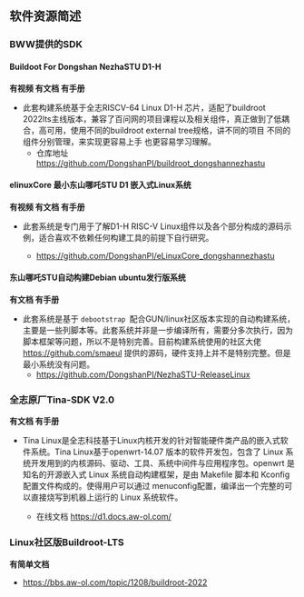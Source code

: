 
## 软件资源简述



### BWW提供的SDK

#### Buildoot For Dongshan NezhaSTU D1-H

**有视频 有文档 有手册**

- 此套构建系统基于全志RISCV-64 Linux D1-H 芯片，适配了buildroot 2022lts主线版本，兼容了百问网的项目课程以及相关组件，真正做到了低耦合，高可用，使用不同的buildroot external tree规格，讲不同的项目 不同的组件分别管理，来实现更容易上手 也更容易学习理解。
  * 仓库地址  https://github.com/DongshanPI/buildroot_dongshannezhastu
  
    

#### elinuxCore 最小东山哪吒STU D1 嵌入式Linux系统

**有视频 有文档 有手册**

* 此套系统是专门用于了解D1-H RISC-V Linux组件以及各个部分构成的源码示例，适合喜欢不依赖任何构建工具的前提下自行研究。

  * https://github.com/DongshanPI/eLinuxCore_dongshannezhastu

    

#### 东山哪吒STU自动构建Debian ubuntu发行版系统

**有文档 有手册**

* 此套系统是基于 `debootstrap `配合GUN/linux社区版本实现的自动构建系统，主要是一些列脚本等。此套系统并非是一步编译所有，需要分多次执行，因为脚本框架等问题，所以不是特别完善。目前构建系统使用的社区大佬 https://github.com/smaeul 提供的源码，硬件支持上并不是特别完整。但是最小系统没有问题。
  * https://github.com/DongshanPI/NezhaSTU-ReleaseLinux



###  全志原厂Tina-SDK V2.0

**有文档 有手册**

* Tina Linux是全志科技基于Linux内核开发的针对智能硬件类产品的嵌入式软件系统。Tina Linux基于openwrt-14.07 版本的软件开发包，包含了 Linux 系统开发用到的内核源码、驱动、工具、系统中间件与应用程序包。openwrt 是知名的开源嵌入式 Linux 系统自动构建框架，是由 Makefile 脚本和 Kconfig 配置文件构成的。使得用户可以通过 menuconfig配置，编译出一个完整的可以直接烧写到机器上运行的 Linux 系统软件。

  * 在线文档 https://d1.docs.aw-ol.com/

    

### Linux社区版Buildroot-LTS

**有简单文档**

* https://bbs.aw-ol.com/topic/1208/buildroot-2022
